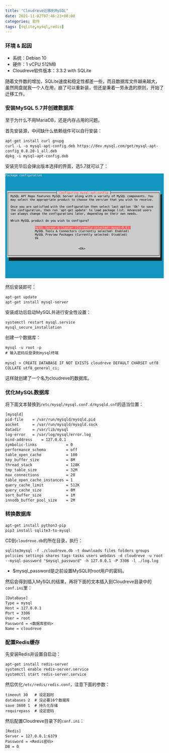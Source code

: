 ```yaml
---
title: "Cloudreve迁移到MySQL"
date: 2021-11-02T07:46:23+08:00
categories: 软件
tags: [sqlite,mysql,redis]
---
```


### 环境 & 起因

- 系统：Debian 10
- 硬件：1 vCPU 512MB
- Cloudreve软件版本：3.3.2 with SQLite

随着文件数的增加，SQLite速度和稳定性都差一些，而且数据库文件越来越大，虽然网盘就我一个人在用，崩了可以重新装，但还是秉着一劳永逸的原则，开始了迁移工作。<!--more-->

### 安装MySQL 5.7并创建数据库

至于为什么不用MariaDB，还是内存占用的问题。

首先安装源，中间缺什么依赖组件可以自行安装：

```
apt-get install curl gnupg
curl -L -o mysql-apt-config.deb https://dev.mysql.com/get/mysql-apt-config_0.8.20-1_all.deb
dpkg -i mysql-apt-config.deb
```

安装完毕后会弹出版本选择的界面，选5.7就可以了：

![](/uploads/2021/11/mysql-apt.png)

然后安装即可：

```
apt-get update 
apt-get install mysql-server
```

安装成功后启动MySQL并进行安全性设置：

```
systemctl restart mysql.service
mysql_secure_installation
```

创建一个数据库：

```
mysql -u root -p
# 输入密码后登录到mysql终端

mysql > CREATE DATABASE IF NOT EXISTS cloudreve DEFAULT CHARSET utf8 COLLATE utf8_general_ci;
```

这样就创建了一个名为cloudreve的数据库。

### 优化MySQL数据库

将下面文本替换到`/etc/mysql/mysql.conf.d/mysqld.cnf`的适当位置：

```
[mysqld]
pid-file	= /var/run/mysqld/mysqld.pid
socket		= /var/run/mysqld/mysqld.sock
datadir		= /var/lib/mysql
log-error	= /var/log/mysql/error.log
bind-address	= 127.0.0.1
symbolic-links             = 0
performance_schema         = off
table_open_cache           = 100
key_buffer_size            = 8M
thread_stack               = 128K
tmp_table_size             = 32M
max_connections            = 20
table_open_cache_instances = 1
query_cache_limit          = 512K
query_cache_size           = 8M
sort_buffer_size           = 1M
innodb_buffer_pool_size    = 2M
```

### 转换数据库

```
apt-get install python3-pip
pip3 install sqlite3-to-mysql
```

CD到`cloudreve.db`的所在目录，执行：

```
sqlite3mysql -f ./cloudreve.db -t downloads files folders groups policies settings shares tags tasks users webdavs -d cloudreve -u root --mysql-password "$mysql_password" -h 127.0.0.1 -P 3306 -l ./log.log
```

- $mysql_password是之前设置MySQL时root用户的密码。

然后会得到插入MySQL的结果，再将下面的文本插入到Cloudreve目录中的`conf.ini`里：

```
[Database]
Type = mysql
Host = 127.0.0.1
Port = 3306
User = root
Password = <数据库密码>
Name = cloudreve
```

### 配置Redis缓存

先安装Redis并设置自启动：

```
apt-get install redis-server
systemctl enable redis-server.service
systemctl start redis-server.service
```

然后优化`/etc/redis/redis.conf`，注意下面的参数：

```
timeout 30   # 设定超时
databases 2  # 没必要16个数据库
save 3600 1  # 持久化存储
requirepass  # 设定密码
```

然后配置Cloudreve目录下的`conf.ini`：

```
[Redis]
Server = 127.0.0.1:6379
Password = <Redis密码>
DB = 0
```